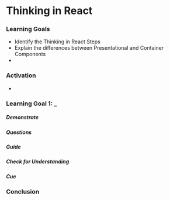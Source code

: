 # Thinking in React

### Learning Goals

* Identify the Thinking in React Steps
* Explain the differences between Presentational and Container Components
* 

### Activation

* 



### Learning Goal 1: _

##### Demonstrate

##### Questions

##### Guide 

##### Check for Understanding

##### Cue



### Conclusion 



